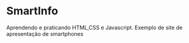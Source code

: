 # SmartInfo
Aprendendo e praticando HTML,CSS e Javascript. Exemplo de site de apresentação de smartphones
